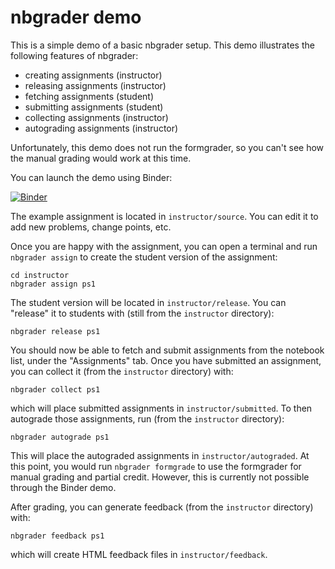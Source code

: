 # nbgrader demo

This is a simple demo of a basic nbgrader setup. This demo illustrates the following features of nbgrader:

* creating assignments (instructor)
* releasing assignments (instructor)
* fetching assignments (student)
* submitting assignments (student)
* collecting assignments (instructor)
* autograding assignments (instructor)

Unfortunately, this demo does not run the formgrader, so you can't see how the manual grading would work at this time.

You can launch the demo using Binder:

[![Binder](http://mybinder.org/badge.svg)](http://mybinder.org/repo/jhamrick/nbgrader-demo)

The example assignment is located in `instructor/source`. You can edit it to add new problems, change points, etc.

Once you are happy with the assignment, you can open a terminal and run `nbgrader assign` to create the student version of the assignment:

    cd instructor
    nbgrader assign ps1

The student version will be located in `instructor/release`. You can "release" it to students with (still from the `instructor` directory):

    nbgrader release ps1

You should now be able to fetch and submit assignments from the notebook list, under the "Assignments" tab. Once you have submitted an assignment, you can collect it (from the `instructor` directory) with:

    nbgrader collect ps1

which will place submitted assignments in `instructor/submitted`. To then autograde those assignments, run (from the `instructor` directory):

    nbgrader autograde ps1

This will place the autograded assignments in `instructor/autograded`. At this point, you would run `nbgrader formgrade` to use the formgrader for manual grading and partial credit. However, this is currently not possible through the Binder demo.

After grading, you can generate feedback (from the `instructor` directory) with:

    nbgrader feedback ps1

which will create HTML feedback files in `instructor/feedback`.
